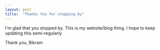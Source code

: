 ```yaml
---
layout: post
title:  "Thanks You for stopping by"
---
```


I'm glad that you stopped by. This is my website/blog thing. I hope to keep updating this semi-regularly

Thank you,
Bikram
